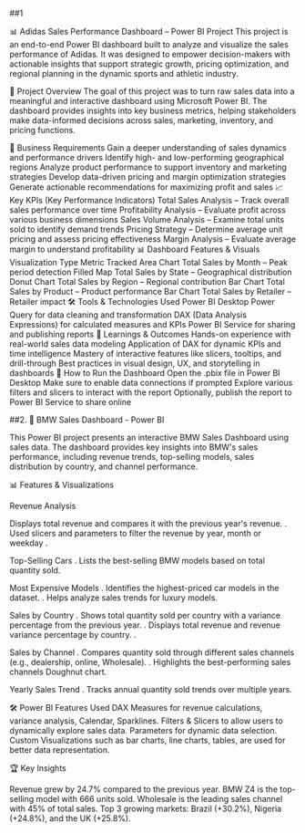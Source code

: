 ##1

📊 Adidas Sales Performance Dashboard – Power BI Project
This project is an end-to-end Power BI dashboard built to analyze and visualize the sales performance of Adidas. It was designed to empower decision-makers with actionable insights that support strategic growth, pricing optimization, and regional planning in the dynamic sports and athletic industry.

📌 Project Overview
The goal of this project was to turn raw sales data into a meaningful and interactive dashboard using Microsoft Power BI. The dashboard provides insights into key business metrics, helping stakeholders make data-informed decisions across sales, marketing, inventory, and pricing functions.

🎯 Business Requirements
Gain a deeper understanding of sales dynamics and performance drivers
Identify high- and low-performing geographical regions
Analyze product performance to support inventory and marketing strategies
Develop data-driven pricing and margin optimization strategies
Generate actionable recommendations for maximizing profit and sales
📈 Key KPIs (Key Performance Indicators)
Total Sales Analysis – Track overall sales performance over time
Profitability Analysis – Evaluate profit across various business dimensions
Sales Volume Analysis – Examine total units sold to identify demand trends
Pricing Strategy – Determine average unit pricing and assess pricing effectiveness
Margin Analysis – Evaluate average margin to understand profitability
📊 Dashboard Features & Visuals
Visualization Type	Metric Tracked
Area Chart	Total Sales by Month – Peak period detection
Filled Map	Total Sales by State – Geographical distribution
Donut Chart	Total Sales by Region – Regional contribution
Bar Chart	Total Sales by Product – Product performance
Bar Chart	Total Sales by Retailer – Retailer impact
🛠️ Tools & Technologies Used
Power BI Desktop
Power Query for data cleaning and transformation
DAX (Data Analysis Expressions) for calculated measures and KPIs
Power BI Service for sharing and publishing reports
📌 Learnings & Outcomes
Hands-on experience with real-world sales data modeling
Application of DAX for dynamic KPIs and time intelligence
Mastery of interactive features like slicers, tooltips, and drill-through
Best practices in visual design, UX, and storytelling in dashboards
🚀 How to Run the Dashboard
Open the .pbix file in Power BI Desktop
Make sure to enable data connections if prompted
Explore various filters and slicers to interact with the report
Optionally, publish the report to Power BI Service to share online


##2.
 🚗 BMW Sales Dashboard - Power BI

 
 This Power BI project presents an interactive BMW Sales Dashboard using sales data. The dashboard provides key insights into BMW's sales performance, including revenue trends, top-selling models, sales distribution by country, and channel performance.

📊 Features & Visualizations

Revenue Analysis

Displays total revenue and compares it with the previous year's revenue. . Used slicers and parameters to filter the revenue by year, month or weekday .

Top-Selling Cars . Lists the best-selling BMW models based on total quantity sold.

Most Expensive Models . Identifies the highest-priced car models in the dataset. . Helps analyze sales trends for luxury models.

Sales by Country . Shows total quantity sold per country with a variance percentage from the previous year. . Displays total revenue and revenue variance percentage by country. .

Sales by Channel . Compares quantity sold through different sales channels (e.g., dealership, online, Wholesale). . Highlights the best-performing sales channels Doughnut chart.

Yearly Sales Trend . Tracks annual quantity sold trends over multiple years.

🛠️ Power BI Features Used DAX Measures for revenue calculations, variance analysis, Calendar, Sparklines. Filters & Slicers to allow users to dynamically explore sales data. Parameters for dynamic data selection. Custom Visualizations such as bar charts, line charts, tables, are used for better data representation.

🏆 Key Insights

Revenue grew by 24.7% compared to the previous year.
BMW Z4 is the top-selling model with 666 units sold.
Wholesale is the leading sales channel with 45% of total sales.
Top 3 growing markets: Brazil (+30.2%), Nigeria (+24.8%), and the UK (+25.8%).
